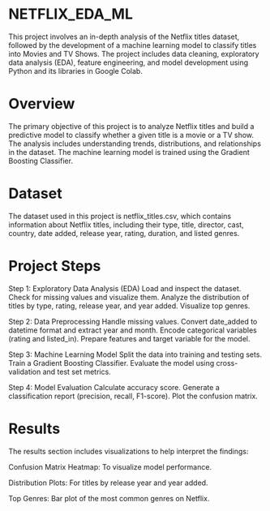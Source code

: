 # NETFLIX_EDA_ML

This project involves an in-depth analysis of the Netflix titles dataset, followed by the development of a machine learning model to classify titles into Movies and TV Shows. The project includes data cleaning, exploratory data analysis (EDA), feature engineering, and model development using Python and its libraries in Google Colab.

# Overview

The primary objective of this project is to analyze Netflix titles and build a predictive model to classify whether a given title is a movie or a TV show. The analysis includes understanding trends, distributions, and relationships in the dataset. The machine learning model is trained using the Gradient Boosting Classifier.

# Dataset

The dataset used in this project is netflix_titles.csv, which contains information about Netflix titles, including their type, title, director, cast, country, date added, release year, rating, duration, and listed genres.

# Project Steps

Step 1: Exploratory Data Analysis (EDA)
Load and inspect the dataset.
Check for missing values and visualize them.
Analyze the distribution of titles by type, rating, release year, and year added.
Visualize top genres.

Step 2: Data Preprocessing
Handle missing values.
Convert date_added to datetime format and extract year and month.
Encode categorical variables (rating and listed_in).
Prepare features and target variable for the model.

Step 3: Machine Learning Model
Split the data into training and testing sets.
Train a Gradient Boosting Classifier.
Evaluate the model using cross-validation and test set metrics.

Step 4: Model Evaluation
Calculate accuracy score.
Generate a classification report (precision, recall, F1-score).
Plot the confusion matrix.

# Results

The results section includes visualizations to help interpret the findings:

Confusion Matrix Heatmap: To visualize model performance.

Distribution Plots: For titles by release year and year added.

Top Genres: Bar plot of the most common genres on Netflix.
